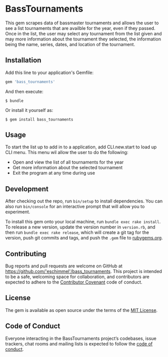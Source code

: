 # BassTournaments

This gem scrapes data of bassmaster tournaments and allows the user to see a list tournaments that are availble for the year, even if they passed. Once in the list, the user may select any tournament from the list given and may more information about the tournament they selected, the information being the name, series, dates, and location of the tournament.

## Installation

Add this line to your application's Gemfile:

```ruby
gem 'bass_tournaments'
```

And then execute:

    $ bundle

Or install it yourself as:

    $ gem install bass_tournaments

## Usage

To start the list up to add in to a application, add CLI.new.start to load up CLI menu. This menu wil allow the user to do the following:

  - Open and view the list of all tournaments for the year
  - Get more information about the selected tournament 
  - Exit the program at any time during use 

## Development

After checking out the repo, run `bin/setup` to install dependencies. You can also run `bin/console` for an interactive prompt that will allow you to experiment.

To install this gem onto your local machine, run `bundle exec rake install`. To release a new version, update the version number in `version.rb`, and then run `bundle exec rake release`, which will create a git tag for the version, push git commits and tags, and push the `.gem` file to [rubygems.org](https://rubygems.org).

## Contributing

Bug reports and pull requests are welcome on GitHub at https://github.com/'eschimmel'/bass_tournaments. This project is intended to be a safe, welcoming space for collaboration, and contributors are expected to adhere to the [Contributor Covenant](http://contributor-covenant.org) code of conduct.

## License

The gem is available as open source under the terms of the [MIT License](https://opensource.org/licenses/MIT).

## Code of Conduct

Everyone interacting in the BassTournaments project’s codebases, issue trackers, chat rooms and mailing lists is expected to follow the [code of conduct](https://github.com/'eschimmel'/bass_tournaments/blob/master/CODE_OF_CONDUCT.md).
